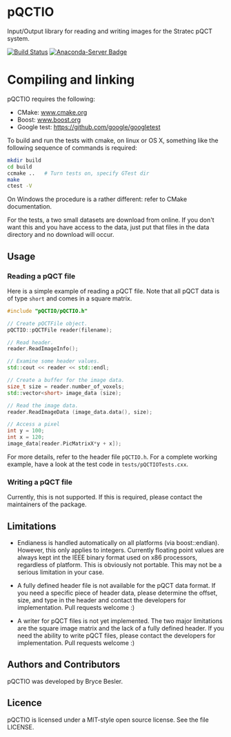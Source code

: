 # pQCTIO
Input/Output library for reading and writing images for the
Stratec pQCT system.

[![Build Status](https://dev.azure.com/babesler/n88/_apis/build/status/Numerics88.pQCTIO?branchName=master)](https://dev.azure.com/babesler/n88/_build/latest?definitionId=7&branchName=master)
[![Anaconda-Server Badge](https://anaconda.org/numerics88/pqctio/badges/installer/conda.svg)](https://anaconda.org/Numerics88/pqctio/)

# Compiling and linking
pQCTIO requires the following:

  * CMake: www.cmake.org
  * Boost: www.boost.org
  * Google test: https://github.com/google/googletest

To build and run the tests with cmake, on linux or OS X, something like the
following sequence of commands is required:

```bash
mkdir build
cd build
ccmake ..   # Turn tests on, specify GTest dir
make
ctest -V
```

On Windows the procedure is a rather different: refer to CMake documentation.

For the tests, a two small datasets are download from online. If you don't want
this and you have access to the data, just put that files in the data directory
and no download will occur.

## Usage

### Reading a pQCT file

Here is a simple example of reading a pQCT file. Note that all pQCT data is
of type `short` and comes in a square matrix.

```C++
#include "pQCTIO/pQCTIO.h"

// Create pQCTFile object.
pQCTIO::pQCTFile reader(filename);

// Read header.
reader.ReadImageInfo();

// Examine some header values.
std::cout << reader << std::endl;

// Create a buffer for the image data.
size_t size = reader.number_of_voxels;
std::vector<short> image_data (size);

// Read the image data.
reader.ReadImageData (image_data.data(), size);

// Access a pixel
int y = 100;
int x = 120;
image_data[reader.PicMatrixX*y + x]);
```

For more details, refer to the header file `pQCTIO.h`.
For a complete working example, have a look at the test code in `tests/pQCTIOTests.cxx`.

### Writing a pQCT file
Currently, this is not supported. If this is required, please contact the maintainers of the package.

## Limitations

* Endianess is handled automatically on all platforms (via boost::endian). However,
  this only applies to integers. Currently floating point values are always
  kept int the IEEE binary format used on x86 processors, regardless of platform.
  This is obviously not portable. This may not be a serious limitation in your case.

* A fully defined header file is not available for the pQCT data format. If you need
  a specific piece of header data, please determine the offset, size, and type in the
  header and contact the developers for implementation. Pull requests welcome :)

* A writer for pQCT files is not yet implemented. The two major limitations are the square
  image matrix and the lack of a fully defined header. If you need the ability to write
  pQCT files, please contact the developers for implementation. Pull requests welcome :)

## Authors and Contributors

pQCTIO was developed by Bryce Besler.

## Licence

pQCTIO is licensed under a MIT-style open source license. See the file LICENSE.
